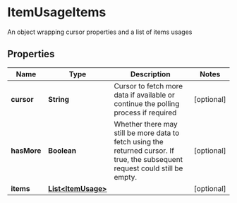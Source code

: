

# ItemUsageItems

An object wrapping cursor properties and a list of items usages

## Properties

| Name | Type | Description | Notes |
|------------ | ------------- | ------------- | -------------|
|**cursor** | **String** | Cursor to fetch more data if available or continue the polling process if required |  [optional] |
|**hasMore** | **Boolean** | Whether there may still be more data to fetch using the returned cursor. If true, the subsequent request could still be empty. |  [optional] |
|**items** | [**List&lt;ItemUsage&gt;**](ItemUsage.md) |  |  [optional] |



